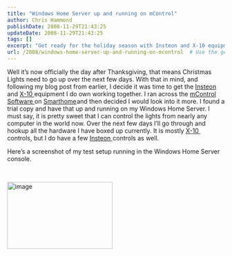 ```yaml
---
title: "Windows Home Server up and running on mControl"
author: Chris Hammond
publishDate: 2008-11-29T21:43:25
updateDate: 2008-11-29T21:43:25
tags: []
excerpt: "Get ready for the holiday season with Insteon and X-10 equipment! Learn how to control your Christmas lights from anywhere with mControl Software."
url: /2008/windows-home-server-up-and-running-on-mcontrol  # Use the generated URL with year
---
```

<p>Well it’s now officially the day after Thanksgiving, that means Christmas Lights need to go up over the next few days. With that in mind, and following my blog post from earlier, I decide it was time to get the <a href="https://click.linksynergy.com/fs-bin/click?id=5s9KOchWgxI&amp;offerid=128527.1&amp;type=10&amp;subid=0">Insteon </a>and <a href="https://click.linksynergy.com/fs-bin/click?id=5s9KOchWgxI&amp;offerid=128527.1&amp;type=10&amp;subid=0">X-10 </a>equipment I do own working together. I ran across the <a href="https://click.linksynergy.com/fs-bin/click?id=5s9KOchWgxI&amp;offerid=128527.1&amp;type=10&amp;subid=0">mControl Software </a>on <a href="https://click.linksynergy.com/fs-bin/click?id=5s9KOchWgxI&amp;offerid=128527.10000239&amp;type=3&amp;subid=0" target="new">Smarthome</a><img height="1" src="https://ad.linksynergy.com/fs-bin/show?id=5s9KOchWgxI&amp;bids=128527.10000239&amp;type=3&amp;subid=0" width="1" border="0" />and then decided I would look into it more. I found a trial copy and have that up and running on my Windows Home Server. I must say, it is pretty sweet that I can control the lights from nearly any computer in the world now. Over the next few days I’ll go through and hookup all the hardware I have boxed up currently. It is mostly <a href="https://click.linksynergy.com/fs-bin/click?id=5s9KOchWgxI&amp;offerid=128527.1&amp;type=10&amp;subid=0">X-10 </a><img height="1" alt="icon" src="https://ad.linksynergy.com/fs-bin/show?id=5s9KOchWgxI&amp;bids=128527.1&amp;type=10&amp;subid=0" width="1" /> controls, but I do have a few <a href="https://click.linksynergy.com/fs-bin/click?id=5s9KOchWgxI&amp;offerid=128527.1&amp;type=10&amp;subid=0">Insteon </a><img height="1" alt="icon" src="https://ad.linksynergy.com/fs-bin/show?id=5s9KOchWgxI&amp;bids=128527.1&amp;type=10&amp;subid=0" width="1" />controls as well.</p>  <p>Here’s a screenshot of my test setup running in the Windows Home Server console.</p>  <p>&#160;</p>  <p><a href="https://www.domoticsblog.com/Portals/4/PublishThumbnails/WindowsLiveWriter/WindowsHomeServerupandrunningonmControl_24DC/image_2.png"><img title="image" style="border-top-width: 0px; display: inline; border-left-width: 0px; border-bottom-width: 0px; border-right-width: 0px" height="155" alt="image" src="https://www.domoticsblog.com/Portals/4/PublishThumbnails/WindowsLiveWriter/WindowsHomeServerupandrunningonmControl_24DC/image_thumb.png" width="244" border="0" /></a></p>

